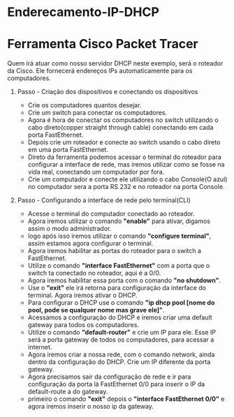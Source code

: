 # Enderecamento-IP-DHCP

# Ferramenta Cisco Packet Tracer

Quem irá atuar como nosso servidor DHCP neste exemplo, será o roteador da Cisco. Ele fornecerá endereços IPs automaticamente para os computadores.

1. Passo - Criação dos dispositivos e conectando os dispositivos
   - Crie os computadores quantos desejar.
   - Crie um switch para conectar os computadores.
   - Agora é hora de conectar os computadores no switch utilizando o cabo direto(copper straight through cable) conectando em cada porta FastEthernet.
   - Depois crie um roteador e conecte ao switch usando o cabo direto em uma porta FastEthernet.
   - Direto da ferramenta podemos acessar o terminal do roteador para configurar a interface de rede, mas iremos utilizar como se fosse na vida real, conectando um computador por fora.
   - Crie um computador e conecte ele utilizando o cabo Console(O azul) no computador sera a porta RS 232 e no roteador na porta Console.

2. Passo - Configurando a interface de rede pelo terminal(CLI)
   - Acesse o terminal do computador conectado ao roteador.
   - Agora iremos utilizar o comando **"enable"** para ativar, digamos assim o modo administrador.
   - logo após isso iremos utilizar o comando **"configure terminal"**, assim estamos agora configurar o terminal.
   - Agora iremos habilitar as portas do roteador para o switch a FastEthernet.
   - Utilize o comando **"interface FastEthernet"** com a porta que o switch ta conectado no roteador, aqui é a 0/0.
   - Agora iremos habilitar essa porta com o comando **"no shutdown"**.
   - Use o **"exit"** ele irá retorna para configuração da interface do terminal. Agora iremos ativar o DHCP.
   - Para configurar o DHCP use o comando **"ip dhcp pool [nome do pool, pode se qualquer nome mas grave ele]"**.
   - Acessamos a configuração do DHCP e iremos criar uma default gateway para todos os computadores.
   - Utilize o comando **"default-router"** e crie um IP para ele. Esse IP será a porta gateway de todos os computadores, para acessar a internet.
   - Agora iremos criar a nossa rede, com o comando network, ainda dentro da configuração do DHCP. Crie um IP diferente da porta gateway.
   - Agora precisamos sair da configuração de rede e ir para configuração da porta lá FastEthernet 0/0 para inserir o IP da default-route a do gateway.
   - primeiro o comando **"exit"** depois o **"interface FastEthernet 0/0"** e agora iremos inserir o nosso ip da gateway.
